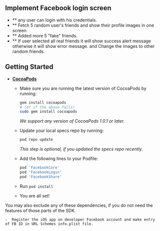 ## Implement Facebook login screen 
 - ** any user can login with his credentials.
 - ** Fetch 5 random user's friends and show their profile images in one screen.
 - ** Added more 5 "fake" friends.
 - ** If user selected all real friends it will show success alert message otherwise it will show error message.
  and Change the images to other random friends.


## Getting Started

- **[CocoaPods](https://cocoapods.org)**
    - Make sure you are running the latest version of CocoaPods by running:
      ```bash
      gem install cocoapods
      # (or if the above fails)
      sudo gem install cocoapods
      ```
      _We support any version of CocoaPods 1.0.1 or later._

    - Update your local specs repo by running:
      ```bash
      pod repo update
      ```
      _This step is optional, if you updated the specs repo recently._

    - Add the following lines to your Podfile:
    
      ```ruby
      pod 'FacebookCore'
      pod 'FacebookLogin'
      pod 'FacebookShare'
      ```
    - Run `pod install`
    - You are all set!

 You may also exclude any of these dependencies, if you do not need the features of those parts of the SDK.


    -  Register the iOS app on developer Facebook account and make entry of FB ID in URL Schemes info.plist file.



